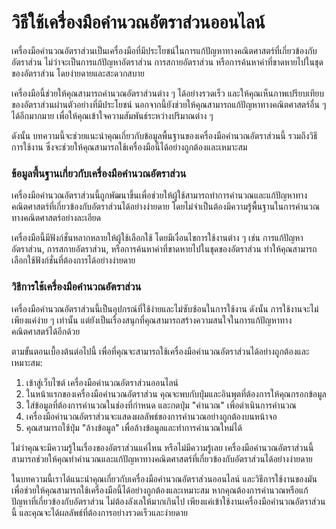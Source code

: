 วิธีใช้เครื่องมือคำนวณอัตราส่วนออนไลน์
======================================

เครื่องมือคำนวณอัตราส่วนเป็นเครื่องมือที่มีประโยชน์ในการแก้ปัญหาทางคณิตศาสตร์ที่เกี่ยวข้องกับอัตราส่วน ไม่ว่าจะเป็นการแก้ปัญหาอัตราส่วน การสกายอัตราส่วน หรือการค้นหาค่าที่ขาดหายไปในชุดของอัตราส่วน โดยง่ายดายและสะดวกสบาย

เครื่องมือนี้ช่วยให้คุณสามารถคำนวณอัตราส่วนต่าง ๆ ได้อย่างรวดเร็ว และให้คุณเห็นภาพเปรียบเทียบของอัตราส่วนผ่านตัวอย่างที่มีประโยชน์ นอกจากนี้ยังช่วยให้คุณสามารถแก้ปัญหาทางคณิตศาสตร์อื่น ๆ ได้อีกมากมาย เพื่อให้คุณเข้าใจความสัมพันธ์ระหว่างปริมาณต่าง ๆ

ดังนั้น บทความนี้จะช่วยแนะนำคุณเกี่ยวกับข้อมูลพื้นฐานของเครื่องมือคำนวณอัตราส่วนนี้ รวมถึงวิธีการใช้งาน ซึ่งจะช่วยให้คุณสามารถใช้เครื่องมือนี้ได้อย่างถูกต้องและเหมาะสม

### ข้อมูลพื้นฐานเกี่ยวกับเครื่องมือคำนวณอัตราส่วน

เครื่องมือคำนวณอัตราส่วนนี้ถูกพัฒนาขึ้นเพื่อช่วยให้ผู้ใช้สามารถทำการคำนวณและแก้ปัญหาทางคณิตศาสตร์ที่เกี่ยวข้องกับอัตราส่วนได้อย่างง่ายดาย โดยไม่จำเป็นต้องมีความรู้พื้นฐานในการคำนวณทางคณิตศาสตร์อย่างละเอียด

เครื่องมือนี้มีฟังก์ชั่นหลากหลายให้ผู้ใช้เลือกใช้ โดยมีเงื่อนไขการใช้งานต่าง ๆ เช่น การแก้ปัญหาอัตราส่วน, การสกายอัตราส่วน, หรือการค้นหาค่าที่ขาดหายไปในชุดของอัตราส่วน ทำให้คุณสามารถเลือกใช้ฟังก์ชั่นที่ต้องการได้อย่างง่ายดาย

### วิธีการใช้เครื่องมือคำนวณอัตราส่วน

เครื่องมือคำนวณอัตราส่วนนี้เป็นอุปกรณ์ที่ใช้ง่ายและไม่ซับซ้อนในการใช้งาน ดังนั้น การใช้งานจะไม่เพียงแค่ง่าย ๆ เท่านั้น แต่ยังเป็นเรื่องสนุกที่คุณสามารถสร้างความสนใจในการแก้ปัญหาทางคณิตศาสตร์ได้อีกด้วย

ตามขั้นตอนเบื้องต้นต่อไปนี้ เพื่อที่คุณจะสามารถใช้เครื่องมือคำนวณอัตราส่วนได้อย่างถูกต้องและเหมาะสม:

1. เข้าสู่เว็บไซต์ เครื่องมือคำนวณอัตราส่วนออนไลน์
2. ในหน้าแรกของเครื่องมือคำนวณอัตราส่วน คุณจะพบกับปุ่มและอินพุตที่ต้องการให้คุณกรอกข้อมูล
3. ใส่ข้อมูลที่ต้องการคำนวณในช่องที่กำหนด และกดปุ่ม "คำนวณ" เพื่อดำเนินการคำนวณ
4. เครื่องมือคำนวณอัตราส่วนจะแสดงผลลัพธ์ของการคำนวณอย่างถูกต้องบนหน้าจอ
5. คุณสามารถใช้ปุ่ม "ล้างข้อมูล" เพื่อล้างข้อมูลและทำการคำนวณใหม่ได้

ไม่ว่าคุณจะมีความรู้ในเรื่องของอัตราส่วนแค่ไหน หรือไม่มีความรู้เลย เครื่องมือคำนวณอัตราส่วนนี้สามารถช่วยให้คุณทำคำนวณและแก้ปัญหาทางคณิตศาสตร์ที่เกี่ยวข้องกับอัตราส่วนได้อย่างง่ายดาย

ในบทความนี้เราได้แนะนำคุณเกี่ยวกับเครื่องมือคำนวณอัตราส่วนออนไลน์ และวิธีการใช้งานของมัน เพื่อช่วยให้คุณสามารถใช้เครื่องมือนี้ได้อย่างถูกต้องและเหมาะสม หากคุณต้องการคำนวณหรือแก้ปัญหาที่เกี่ยวข้องกับอัตราส่วน ไม่ต้องลังเลให้มากเกินไป เพียงแค่เข้าใช้งานเครื่องมือคำนวณอัตราส่วนนี้ และคุณจะได้ผลลัพธ์ที่ต้องการอย่างรวดเร็วและง่ายดาย